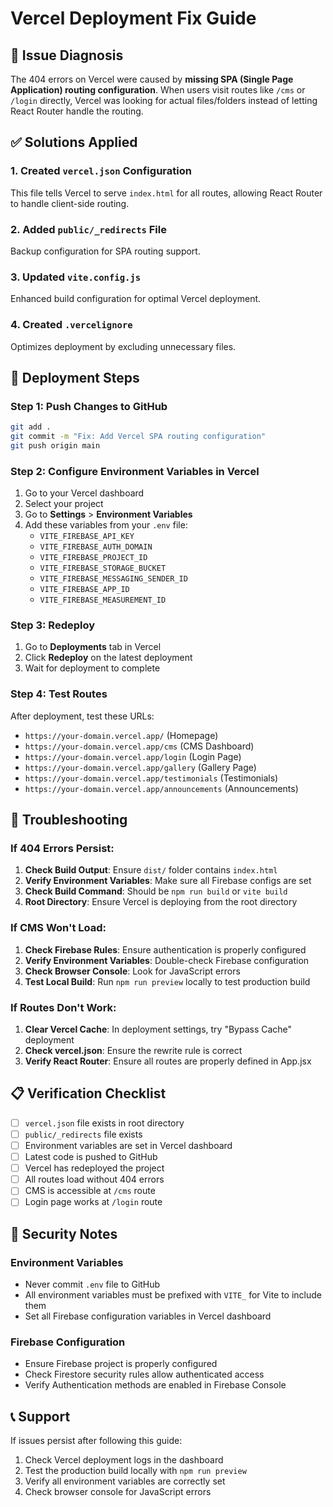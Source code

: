 # Vercel Deployment Fix Guide

## 🚨 Issue Diagnosis
The 404 errors on Vercel were caused by **missing SPA (Single Page Application) routing configuration**. When users visit routes like `/cms` or `/login` directly, Vercel was looking for actual files/folders instead of letting React Router handle the routing.

## ✅ Solutions Applied

### 1. Created `vercel.json` Configuration
This file tells Vercel to serve `index.html` for all routes, allowing React Router to handle client-side routing.

### 2. Added `public/_redirects` File
Backup configuration for SPA routing support.

### 3. Updated `vite.config.js`
Enhanced build configuration for optimal Vercel deployment.

### 4. Created `.vercelignore`
Optimizes deployment by excluding unnecessary files.

## 🚀 Deployment Steps

### Step 1: Push Changes to GitHub
```bash
git add .
git commit -m "Fix: Add Vercel SPA routing configuration"
git push origin main
```

### Step 2: Configure Environment Variables in Vercel
1. Go to your Vercel dashboard
2. Select your project
3. Go to **Settings** > **Environment Variables**
4. Add these variables from your `.env` file:
   - `VITE_FIREBASE_API_KEY`
   - `VITE_FIREBASE_AUTH_DOMAIN`
   - `VITE_FIREBASE_PROJECT_ID`
   - `VITE_FIREBASE_STORAGE_BUCKET`
   - `VITE_FIREBASE_MESSAGING_SENDER_ID`
   - `VITE_FIREBASE_APP_ID`
   - `VITE_FIREBASE_MEASUREMENT_ID`

### Step 3: Redeploy
1. Go to **Deployments** tab in Vercel
2. Click **Redeploy** on the latest deployment
3. Wait for deployment to complete

### Step 4: Test Routes
After deployment, test these URLs:
- `https://your-domain.vercel.app/` (Homepage)
- `https://your-domain.vercel.app/cms` (CMS Dashboard)
- `https://your-domain.vercel.app/login` (Login Page)
- `https://your-domain.vercel.app/gallery` (Gallery Page)
- `https://your-domain.vercel.app/testimonials` (Testimonials)
- `https://your-domain.vercel.app/announcements` (Announcements)

## 🔧 Troubleshooting

### If 404 Errors Persist:
1. **Check Build Output**: Ensure `dist/` folder contains `index.html`
2. **Verify Environment Variables**: Make sure all Firebase configs are set
3. **Check Build Command**: Should be `npm run build` or `vite build`
4. **Root Directory**: Ensure Vercel is deploying from the root directory

### If CMS Won't Load:
1. **Check Firebase Rules**: Ensure authentication is properly configured
2. **Verify Environment Variables**: Double-check Firebase configuration
3. **Check Browser Console**: Look for JavaScript errors
4. **Test Local Build**: Run `npm run preview` locally to test production build

### If Routes Don't Work:
1. **Clear Vercel Cache**: In deployment settings, try "Bypass Cache" deployment
2. **Check vercel.json**: Ensure the rewrite rule is correct
3. **Verify React Router**: Ensure all routes are properly defined in App.jsx

## 📋 Verification Checklist

- [ ] `vercel.json` file exists in root directory
- [ ] `public/_redirects` file exists
- [ ] Environment variables are set in Vercel dashboard
- [ ] Latest code is pushed to GitHub
- [ ] Vercel has redeployed the project
- [ ] All routes load without 404 errors
- [ ] CMS is accessible at `/cms` route
- [ ] Login page works at `/login` route

## 🔐 Security Notes

### Environment Variables
- Never commit `.env` file to GitHub
- All environment variables must be prefixed with `VITE_` for Vite to include them
- Set all Firebase configuration variables in Vercel dashboard

### Firebase Configuration
- Ensure Firebase project is properly configured
- Check Firestore security rules allow authenticated access
- Verify Authentication methods are enabled in Firebase Console

## 📞 Support

If issues persist after following this guide:
1. Check Vercel deployment logs in the dashboard
2. Test the production build locally with `npm run preview`
3. Verify all environment variables are correctly set
4. Check browser console for JavaScript errors